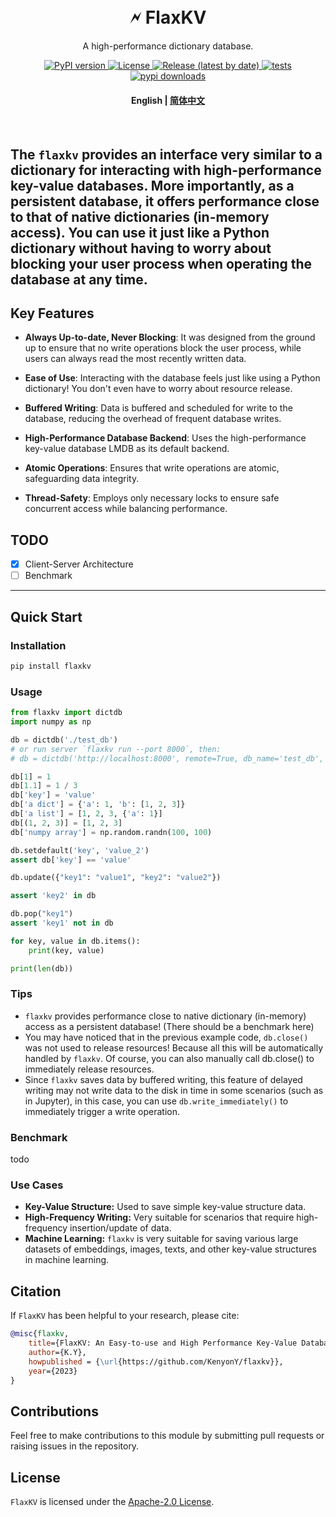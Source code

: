 
<h1 align="center">
    <br>
    🗲  FlaxKV
</h1>


<p align="center">
A high-performance dictionary database.
</p>
<p align="center">
    <a href="https://pypi.org/project/flaxkv/">
        <img src="https://img.shields.io/pypi/v/flaxkv?color=brightgreen&style=flat-square" alt="PyPI version" >
    </a>
    <a href="https://github.com/KenyonY/flaxkv/blob/main/LICENSE">
        <img alt="License" src="https://img.shields.io/github/license/KenyonY/flaxkv.svg?color=blue&style=flat-square">
    </a>
    <a href="https://github.com/KenyonY/flaxkv/releases">
        <img alt="Release (latest by date)" src="https://img.shields.io/github/v/release/KenyonY/flaxkv?&style=flat-square">
    </a>
    <a href="https://github.com/KenyonY/flaxkv/actions/workflows/ci.yml">
        <img alt="tests" src="https://img.shields.io/github/actions/workflow/status/KenyonY/flaxkv/ci.yml?style=flat-square&label=tests">
    </a>
    <a href="https://pypistats.org/packages/flaxkv">
        <img alt="pypi downloads" src="https://img.shields.io/pypi/dm/flaxkv?style=flat-square">
    </a>
</p>

<h4 align="center">
    <p>
        <b>English</b> |
        <a href="https://github.com/KenyonY/flaxkv/blob/main/README_ZH.md">简体中文</a> 
    </p>
</h4>

<p >
<br>
</p>


The `flaxkv` provides an interface very similar to a dictionary for interacting with high-performance key-value databases. More importantly, as a persistent database, it offers performance close to that of native dictionaries (in-memory access).
You can use it just like a Python dictionary without having to worry about blocking your user process when operating the database at any time.
---

## Key Features

- **Always Up-to-date, Never Blocking**: It was designed from the ground up to ensure that no write operations block the user process, while users can always read the most recently written data.

- **Ease of Use**: Interacting with the database feels just like using a Python dictionary! You don't even have to worry about resource release.

- **Buffered Writing**: Data is buffered and scheduled for write to the database, reducing the overhead of frequent database writes.

- **High-Performance Database Backend**: Uses the high-performance key-value database LMDB as its default backend.

- **Atomic Operations**: Ensures that write operations are atomic, safeguarding data integrity.

- **Thread-Safety**: Employs only necessary locks to ensure safe concurrent access while balancing performance.

## TODO

- [x] Client-Server Architecture
- [ ] Benchmark
---

## Quick Start

### Installation
```bash
pip install flaxkv
```
### Usage

```python
from flaxkv import dictdb
import numpy as np

db = dictdb('./test_db')
# or run server `flaxkv run --port 8000`, then:
# db = dictdb('http://localhost:8000', remote=True, db_name='test_db', rebuild=False)

db[1] = 1
db[1.1] = 1 / 3
db['key'] = 'value'
db['a dict'] = {'a': 1, 'b': [1, 2, 3]}
db['a list'] = [1, 2, 3, {'a': 1}]
db[(1, 2, 3)] = [1, 2, 3]
db['numpy array'] = np.random.randn(100, 100)

db.setdefault('key', 'value_2')
assert db['key'] == 'value'

db.update({"key1": "value1", "key2": "value2"})

assert 'key2' in db

db.pop("key1")
assert 'key1' not in db

for key, value in db.items():
    print(key, value)

print(len(db))
```

### Tips
- `flaxkv` provides performance close to native dictionary (in-memory) access as a persistent database! (There should be a benchmark here)
- You may have noticed that in the previous example code, `db.close()` was not used to release resources! Because all this will be automatically handled by `flaxkv`. Of course, you can also manually call db.close() to immediately release resources.
- Since `flaxkv` saves data by buffered writing, this feature of delayed writing may not write data to the disk in time in some scenarios (such as in Jupyter),
in this case, you can use `db.write_immediately()` to immediately trigger a write operation.

### Benchmark
todo

### Use Cases
- **Key-Value Structure:**
Used to save simple key-value structure data.
- **High-Frequency Writing:**
Very suitable for scenarios that require high-frequency insertion/update of data.
- **Machine Learning:**
`flaxkv` is very suitable for saving various large datasets of embeddings, images, texts, and other key-value structures in machine learning.

## Citation
If `FlaxKV` has been helpful to your research, please cite:
```bibtex
@misc{flaxkv,
    title={FlaxKV: An Easy-to-use and High Performance Key-Value Database Solution},
    author={K.Y},
    howpublished = {\url{https://github.com/KenyonY/flaxkv}},
    year={2023}
}
```

## Contributions
Feel free to make contributions to this module by submitting pull requests or raising issues in the repository.

## License
`FlaxKV` is licensed under the [Apache-2.0 License](./LICENSE).


